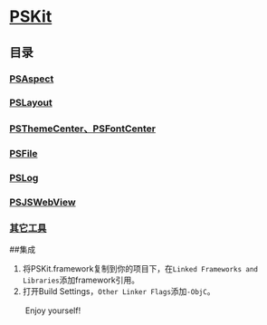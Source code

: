 # [PSKit](https://github.com/Poi-Son/PSKit)
## 目录
### [PSAspect](http://yerl.cn/blog/PSAspect/)
### [PSLayout](http://yerl.cn/blog/PSLayout)
### [PSThemeCenter、PSFontCenter](http://yerl.cn/blog/PSThemeCenter-PSFontCenter/)
### [PSFile](http://yerl.cn/blog/PSFile/)
### [PSLog](http://yerl.cn/blog/PSLog)
### [PSJSWebView](http://yerl.cn/blog/PSJSWebview/)
### [其它工具](http://yerl.cn/blog/Others)

##集成

1. 将PSKit.framework复制到你的项目下，在`Linked Frameworks and Libraries`添加framework引用。
2. 打开Build Settings，`Other Linker Flags`添加`-ObjC`。

　　Enjoy yourself!